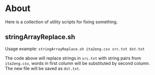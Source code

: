 # About

Here is a collection of utility scripts for fixing something.

## stringArrayReplace.sh

Usage example: `stringArrayReplace.sh ita2eng.csv src.txt dst.txt`

The code above will replace strings in `src.txt` with string pairs from `ita2eng.csv`, words in first column will be substituted by second column.
The new file will be saved as `dst.txt`.

